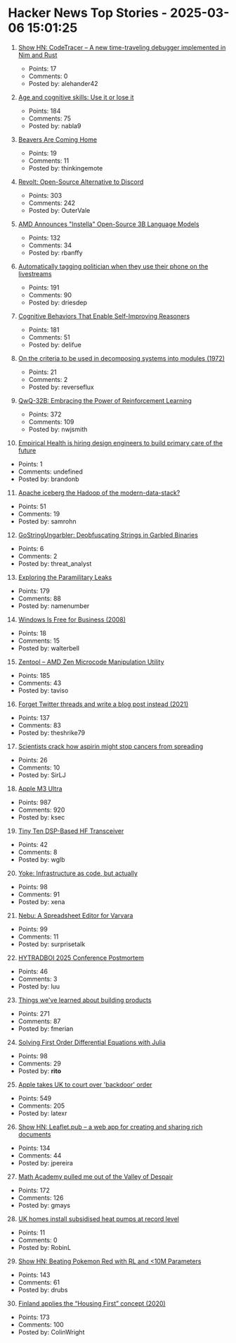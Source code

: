 # Hacker News Top Stories - 2025-03-06 15:01:25

1. [Show HN: CodeTracer – A new time-traveling debugger implemented in Nim and Rust](https://github.com/metacraft-labs/codetracer)
   - Points: 17
   - Comments: 0
   - Posted by: alehander42

2. [Age and cognitive skills: Use it or lose it](https://www.science.org/doi/full/10.1126/sciadv.ads1560?af=R)
   - Points: 184
   - Comments: 75
   - Posted by: nabla9

3. [Beavers Are Coming Home](https://www.wildlifetrusts.org/news/beavers-are-coming-home)
   - Points: 19
   - Comments: 11
   - Posted by: thinkingemote

4. [Revolt: Open-Source Alternative to Discord](https://revolt.chat)
   - Points: 303
   - Comments: 242
   - Posted by: OuterVale

5. [AMD Announces "Instella" Open-Source 3B Language Models](https://www.phoronix.com/news/AMD-Intella-Open-Source-LM)
   - Points: 132
   - Comments: 34
   - Posted by: rbanffy

6. [Automatically tagging politician when they use their phone on the livestreams](https://driesdepoorter.be/theflemishscrollers/)
   - Points: 191
   - Comments: 90
   - Posted by: driesdep

7. [Cognitive Behaviors That Enable Self-Improving Reasoners](https://arxiv.org/abs/2503.01307)
   - Points: 181
   - Comments: 51
   - Posted by: delifue

8. [On the criteria to be used in decomposing systems into modules (1972)](https://dl.acm.org/doi/pdf/10.1145/361598.361623)
   - Points: 21
   - Comments: 2
   - Posted by: reverseflux

9. [QwQ-32B: Embracing the Power of Reinforcement Learning](https://qwenlm.github.io/blog/qwq-32b/)
   - Points: 372
   - Comments: 109
   - Posted by: nwjsmith

10. [Empirical Health is hiring design engineers to build primary care of the future](https://www.ycombinator.com/companies/empirical-health/jobs/nZFQWLW-design-engineer)
   - Points: 1
   - Comments: undefined
   - Posted by: brandonb

11. [Apache iceberg the Hadoop of the modern-data-stack?](https://blog.det.life/apache-iceberg-the-hadoop-of-the-modern-data-stack-c83f63a4ebb9)
   - Points: 51
   - Comments: 19
   - Posted by: samrohn

12. [GoStringUngarbler: Deobfuscating Strings in Garbled Binaries](https://cloud.google.com/blog/topics/threat-intelligence/gostringungarbler-deobfuscating-strings-in-garbled-binaries)
   - Points: 6
   - Comments: 2
   - Posted by: threat_analyst

13. [Exploring the Paramilitary Leaks](https://micahflee.com/exploring-the-paramilitary-leaks/)
   - Points: 179
   - Comments: 88
   - Posted by: namenumber

14. [Windows Is Free for Business (2008)](https://davegutteridge.com/windows_is_free_for_business)
   - Points: 18
   - Comments: 15
   - Posted by: walterbell

15. [Zentool – AMD Zen Microcode Manipulation Utility](https://github.com/google/security-research/blob/master/pocs/cpus/entrysign/zentool/README.md)
   - Points: 185
   - Comments: 43
   - Posted by: taviso

16. [Forget Twitter threads and write a blog post instead (2021)](https://kevquirk.com/blog/forget-twitter-threads-write-a-blog-post-instead)
   - Points: 137
   - Comments: 83
   - Posted by: theshrike79

17. [Scientists crack how aspirin might stop cancers from spreading](https://www.bbc.com/news/articles/c1d4n119xr7o)
   - Points: 26
   - Comments: 10
   - Posted by: SirLJ

18. [Apple M3 Ultra](https://www.apple.com/newsroom/2025/03/apple-reveals-m3-ultra-taking-apple-silicon-to-a-new-extreme/)
   - Points: 987
   - Comments: 920
   - Posted by: ksec

19. [Tiny Ten DSP-Based HF Transceiver](https://www.janbob.com/electron/TinyTen/TinyTen.htm)
   - Points: 42
   - Comments: 8
   - Posted by: wglb

20. [Yoke: Infrastructure as code, but actually](https://xeiaso.net/blog/2025/yoke-k8s/)
   - Points: 98
   - Comments: 91
   - Posted by: xena

21. [Nebu: A Spreadsheet Editor for Varvara](https://wiki.xxiivv.com/site/nebu)
   - Points: 99
   - Comments: 11
   - Posted by: surprisetalk

22. [HYTRADBOI 2025 Conference Postmortem](https://www.scattered-thoughts.net/writing/hytradboi-2025-postmortem/)
   - Points: 46
   - Comments: 3
   - Posted by: luu

23. [Things we've learned about building products](https://newsletter.posthog.com/p/50-things-weve-learned-about-building)
   - Points: 271
   - Comments: 87
   - Posted by: fmerian

24. [Solving First Order Differential Equations with Julia](https://ritog.github.io/posts/1st-order-DE-julia/1st_order_DE_julia.html)
   - Points: 98
   - Comments: 29
   - Posted by: __rito__

25. [Apple takes UK to court over 'backdoor' order](https://www.theregister.com/2025/03/05/apple_reportedly_ipt_complaint/)
   - Points: 549
   - Comments: 205
   - Posted by: latexr

26. [Show HN: Leaflet.pub – a web app for creating and sharing rich documents](undefined)
   - Points: 134
   - Comments: 44
   - Posted by: jpereira

27. [Math Academy pulled me out of the Valley of Despair](https://mikelikejordan.bearblog.dev/how-math-academy-pulled-me-out-of-the-valley-of-despair/)
   - Points: 172
   - Comments: 126
   - Posted by: gmays

28. [UK homes install subsidised heat pumps at record level](https://www.bbc.co.uk/news/articles/c3e4nlxlq08o)
   - Points: 11
   - Comments: 0
   - Posted by: RobinL

29. [Show HN: Beating Pokemon Red with RL and <10M Parameters](https://drubinstein.github.io/pokerl/)
   - Points: 143
   - Comments: 61
   - Posted by: drubs

30. [Finland applies the “Housing First” concept (2020)](https://thebetter.news/housing-first-finland-homelessness/)
   - Points: 173
   - Comments: 100
   - Posted by: ColinWright

